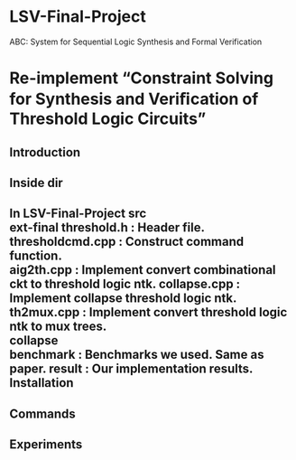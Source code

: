 # LSV-Final-Project
ABC: System for Sequential Logic Synthesis and Formal Verification

Re-implement “Constraint Solving for Synthesis and Veriﬁcation of Threshold Logic Circuits”
===

Introduction
---

Inside dir
---
In LSV-Final-Project
    src  
        ext-final
            threshold.h : Header file.  
            thresholdcmd.cpp : Construct command function.  
            aig2th.cpp : Implement convert combinational ckt to threshold logic ntk.
            collapse.cpp : Implement collapse threshold logic ntk.
            th2mux.cpp : Implement convert threshold logic ntk to mux trees.  
    collapse  
        benchmark : Benchmarks we used. Same as paper.
        result : Our implementation results.
Installation
---

Commands
---

Experiments
---

